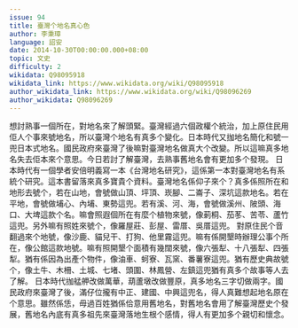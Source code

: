 ```yaml
---
issue: 94
title: 臺灣个地名真心色
author: 李秉璋
language: 詔安
date: 2014-10-30T00:00:00.000+08:00
topic: 文史
difficulty: 2
wikidata: Q98095918
wikidata_link: https://www.wikidata.org/wiki/Q98095918
author_wikidata_link: https://www.wikidata.org/wiki/Q98096269
author_wikidata: Q98096269
---
```

想討熟事一個所在，對地名來了解頭緊。臺灣經過六個政權个統治，加上原住民用佢人个事來號地名，所以臺灣个地名有真多个變化。日本時代又拁地名簡化和號一兜日本式地名。國民政府來臺灣了後嘛對臺灣地名做真大个改變。所以這嘛真多地名失去佢本來个意思。今日若討了解臺灣，去熟事舊地名會有更加多个發現。
日本時代有一個學者安倍明義寫一本《台灣地名研究》，這係第一本對臺灣地名有系統个研究。這本書留落來真多寶貴个資料。臺灣地名係仰子來个？真多係照所在和地形去號个，若在山地，會號做山頂、坪頂、崁腳、二崙子、深坑這款地名。若在平地，會號做埔心、內埔、東勢這兜。若有溪、河、海，會號做溪州、陂頭、海口、大埤這款个名。嘛會照遐個所在有麼个植物來號，像莿桐、茄苳、苦苓、蘆竹這兜。另外嘛有照姓來號个，像羅屋莊、彭屋、雷厝、吳厝這兜。
對原住民个音翻過來个地號，像沙鹿、貓兒干、打狗、他里霧這兜。嘛有係開墾時辦理公事个所在，像公館這款地號。嘛有照開墾个面積有幾闊來號，像六張犁、十八張犁、四張犁。猶有係因為出產个物件，像油車、蚵寮、瓦窯、番薯寮這兜。猶有歷史典故號个，像土牛、木柵、土城、七堵、頭圍、林鳳營、左鎮這兜猶有真多个故事等人去了解。
日本時代拁艋舺改做萬華，葫蘆墩改做豐原，真多地名三字切做兩字。國民政府來臺灣了後，滿仔位攏有中正、建國、中興這兜名，得人真難想起地名原在个意思。雖然係恁，毋過百姓猶係佮意用舊地名，對舊地名會用了解臺灣歷史个發展，舊地名內底有真多祖先來臺灣落地生根个感情，得人有更加多个親切和懷念。